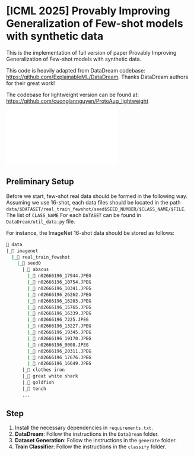 # [ICML 2025] Provably Improving Generalization of Few-shot models with synthetic data

This is the implementation of full version of paper Provably Improving Generalization of Few-shot models with synthetic data. 

This code is heavily adapted from DataDream codebase: https://github.com/ExplainableML/DataDream. Thanks DataDream authors for their great work!

The codebase for lightweight version can be found at: https://github.com/cuonglannguyen/ProtoAug_lightweight

![](figures\SynSup_pipeline-Page-1-1.pdf)

## Preliminary Setup

Before we start, few-shot real data should be formed in the following way. Assuming we use 16-shot, each data files should be located in the path `data/$DATASET/real_train_fewshot/seed$SEED_NUMBER/$CLASS_NAME/$FILE`. The list of `CLASS_NAME` For each `DATASET` can be found in `DataDream/util_data.py` file. 

For instance, the ImageNet 16-shot data should be stored as follows:

```bash
📂 data
|_📂 imagenet
  |_📂 real_train_fewshot
    |_📂 seed0
      |_📂 abacus
        |_📄 n02666196_17944.JPEG
        |_📄 n02666196_10754.JPEG
        |_📄 n02666196_10341.JPEG
        |_📄 n02666196_26262.JPEG
        |_📄 n02666196_16203.JPEG
        |_📄 n02666196_15765.JPEG
        |_📄 n02666196_16339.JPEG
        |_📄 n02666196_7225.JPEG
        |_📄 n02666196_13227.JPEG
        |_📄 n02666196_19345.JPEG
        |_📄 n02666196_19170.JPEG
        |_📄 n02666196_9008.JPEG
        |_📄 n02666196_20311.JPEG
        |_📄 n02666196_17676.JPEG
        |_📄 n02666196_16649.JPEG
      |_📂 clothes iron
      |_📂 great white shark
      |_📂 goldfish
      |_📂 tench
      ...
```


## Step

1. Install the necessary dependencies in `requirements.txt`.
2. **DataDream**: Follow the instructions in the `DataDream` folder.
3. **Dataset Generation**: Follow the instructions in the `generate` folder.
4. **Train Classifier**: Follow the instructions in the `classify` folder.
